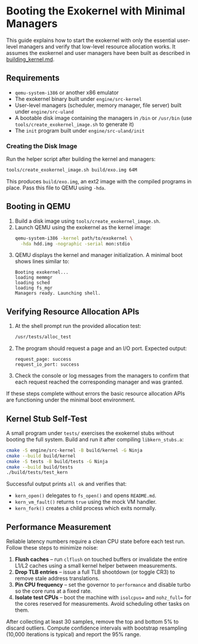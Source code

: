 # Booting the Exokernel with Minimal Managers

This guide explains how to start the exokernel with only the essential user-level managers and verify that low-level resource allocation works. It assumes the exokernel and user managers have been built as described in [building_kernel.md](building_kernel.md).

## Requirements

- `qemu-system-i386` or another x86 emulator
- The exokernel binary built under `engine/src-kernel`
- User-level managers (scheduler, memory manager, file server) built under `engine/src-uland`
- A bootable disk image containing the managers in `/bin` or `/usr/bin` (use
  `tools/create_exokernel_image.sh` to generate it)
- The `init` program built under `engine/src-uland/init`

### Creating the Disk Image
Run the helper script after building the kernel and managers:

```sh
tools/create_exokernel_image.sh build/exo.img 64M
```

This produces `build/exo.img`, an ext2 image with the compiled programs in
place. Pass this file to QEMU using `-hda`.

## Booting in QEMU
1. Build a disk image using `tools/create_exokernel_image.sh`.
2. Launch QEMU using the exokernel as the kernel image:
   ```sh
   qemu-system-i386 -kernel path/to/exokernel \
     -hda hdd.img -nographic -serial mon:stdio
   ```
3. QEMU displays the kernel and manager initialization. A minimal boot shows lines similar to:
   ```
   Booting exokernel...
   loading memmgr
   loading sched
   loading fs_mgr
   Managers ready. Launching shell.
   ```

## Verifying Resource Allocation APIs

1. At the shell prompt run the provided allocation test:
   ```sh
   /usr/tests/alloc_test
   ```
2. The program should request a page and an I/O port. Expected output:
   ```
   request_page: success
   request_io_port: success
   ```
3. Check the console or log messages from the managers to confirm that each request reached the corresponding manager and was granted.

If these steps complete without errors the basic resource allocation APIs are functioning under the minimal boot environment.

## Kernel Stub Self-Test

A small program under `tests/` exercises the exokernel stubs without booting the
full system. Build and run it after compiling `libkern_stubs.a`:

```sh
cmake -S engine/src-kernel -B build/kernel -G Ninja
cmake --build build/kernel
cmake -S tests -B build/tests -G Ninja
cmake --build build/tests
./build/tests/test_kern
```

Successful output prints `all ok` and verifies that:

- `kern_open()` delegates to `fs_open()` and opens `README.md`.
- `kern_vm_fault()` returns `true` using the mock VM handler.
- `kern_fork()` creates a child process which exits normally.

## Performance Measurement

Reliable latency numbers require a clean CPU state before each test run. Follow these steps to minimize noise:

1. **Flush caches** – run `clflush` on touched buffers or invalidate the entire L1/L2 caches using a small kernel helper between measurements.
2. **Drop TLB entries** – issue a full TLB shootdown (or toggle CR3) to remove stale address translations.
3. **Pin CPU frequency** – set the governor to `performance` and disable turbo so the core runs at a fixed rate.
4. **Isolate test CPUs** – boot the machine with `isolcpus=` and `nohz_full=` for the cores reserved for measurements. Avoid scheduling other tasks on them.

After collecting at least 30 samples, remove the top and bottom 5% to discard outliers. Compute confidence intervals with bootstrap resampling (10,000 iterations is typical) and report the 95% range.

